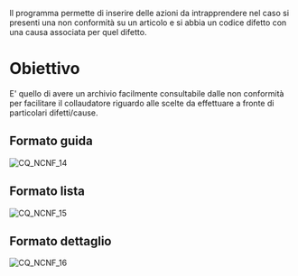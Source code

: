 Il programma permette di inserire delle azioni da intrapprendere nel caso si presenti una non conformità su un articolo e si abbia un codice difetto con una causa associata per quel difetto.
# Obiettivo
E' quello di avere un archivio facilmente consultabile dalle non conformità per facilitare il collaudatore riguardo alle scelte da effettuare a fronte di particolari difetti/cause.

## Formato guida
![CQ_NCNF_14](https://doc.smeup.com/immagini/MBDOC_OGG-P_CQAM45/CQ_NCNF_14.png)
## Formato lista
![CQ_NCNF_15](https://doc.smeup.com/immagini/MBDOC_OGG-P_CQAM45/CQ_NCNF_15.png)
## Formato dettaglio
![CQ_NCNF_16](https://doc.smeup.com/immagini/MBDOC_OGG-P_CQAM45/CQ_NCNF_16.png)